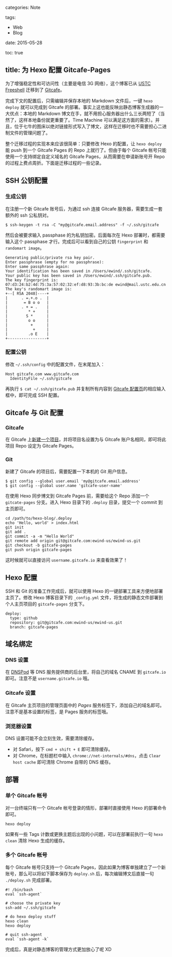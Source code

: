 categories: Note

tags:

- Web
- Blog

date: 2015-05-28

toc: true

title: 为 Hexo 配置 Gitcafe-Pages
---

为了增强稳定性和可访问性（主要是电信 3G 网络），这个博客已从 [USTC Freeshell](https://freeshell.ustc.edu.cn/) 迁移到了 [Gitcafe](https://gitcafe.com/)。

完成下文的配置后，只需编辑并保存本地的 Markdown 文件后，一键 `hexo deploy` 就可以完成到 Gitcafe 的部署。<!--more-->事实上这也能反映出静态博客生成器的一大优点：本地的 Markdown 博文在手，就不用担心服务器出什么三长两短了（当然了，这样本地备份就更重要了。Time Machine 可以满足这方面的需求）。并且，位于七牛的图床以绝对链接形式写入了博文，这样在迁移时也不需要担心二进制文件的管理问题了。

整个迁移过程的实现本来应该很简单：只要修改 Hexo 的配置，让 `hexo deploy` 能 push 到一个 Gitcafe Pages 的 Repo 上就行了。但由于每个 Gitcafe 帐号只能使用一个支持绑定自定义域名的 Gitcafe Pages，从而需要在申请新账号开 Repo 的过程上费点周折。下面是迁移过程的一些记录。

## SSH 公钥配置

### 生成公钥
在注册一个新 Gitcafe 账号后，为通过 ssh 连接 Gitcafe 服务器，需要生成一套额外的 ssh 公私钥对。

``` text
$ ssh-keygen -t rsa -C "my@gitcafe.email.address" -f ~/.ssh/gitcafe
```

然后会被要求输入 passphase 的为私钥加密。后面每次在 Hexo 部署时，都需要输入这个 passphase 才行。完成后可以看到自己的公钥 `fingerprint` 和 `randomart image`。

``` text
Generating public/private rsa key pair.
Enter passphrase (empty for no passphrase): 
Enter same passphrase again: 
Your identification has been saved in /Users/ewind/.ssh/gitcafe.
Your public key has been saved in /Users/ewind/.ssh/gitcafe.pub.
The key fingerprint is:
07:d3:24:b2:4d:75:3a:57:02:32:ef:d8:93:3b:bc:de ewind@mail.ustc.edu.cn
The key's randomart image is:
+--[ RSA 2048]----+
|      . =.+.o .  |
|       = B o o   |
|      . + = .    |
|         * +     |
|        S *      |
|         o o     |
|          +      |
|           +     |
|         .o E    |
+-----------------+
```

### 配置公钥
修改 `~/.ssh/config` 中的配置文件，在末尾加入：

```
Host gitcafe.com www.gitcafe.com
  IdentityFile ~/.ssh/gitcafe
```

再执行 `$ cat ~/.ssh/gitcafe.pub` 并复制所有内容到 [Gitcafe 配置页](https://gitcafe.com/account/public_keys/new)的相应输入框中，即可完成 SSH 配置。


## Gitcafe 与 Git 配置

### Gitcafe
在 Gitcafe 上[新建一个项目](https://gitcafe.com/projects/new)，并将项目名设置为与 Gitcafe 账户名相同，即可将此项目 Repo 设定为 Gitcafe Pages。

### Git
新建了 Gitcafe 的项目后，需要配置一下本机的 Git 用户信息。

``` text
$ git config --global user.email 'my@gitcafe.email.address'
$ git config --global user.name 'gitcafe-user-name'
```

在使用 Hexo 同步博文到 Gitcafe Pages 前，需要给这个 Repo 添加一个 `gitcate-pages` 分支。进入 Hexo 目录下的 `.deploy` 目录，提交一个 commit 到主页即可。

``` text
cd /path/to/hexo-blog/.deploy
echo 'Hello, world' > index.html
git init
git add .
git commit -a -m "Hello World"
git remote add origin git@gitcafe.com:ewind-us/ewind-us.git
git checkout -b gitcafe-pages
git push origin gitcafe-pages
```

这时候就可以直接访问 `username.gitcafe.io` 来查看效果了！


## Hexo 配置
SSH 和 Git 的准备工作完成后，就可以使用 Hexo 的一键部署工具来方便地部署主页了。修改 Hexo 博客目录下的 `_config.yml` 文件，将生成的静态文件部署到个人主页项目的 `gitcafe-pages` 分支下。

``` text
deploy:
  type: github
  repository: git@gitcafe.com:ewind-us/ewind-us.git
  branch: gitcafe-pages
```


## 域名绑定

### DNS 设置
在 [DNSPod](http://dnspod.cn) 等 DNS 服务提供商的后台里，将自己的域名 CNAME 到 `gitcafe.io` 即可。注意不是 `username.gitcafe.io` 哦。

### Gitcafe 设置
在 Gitcafe 主页项目的管理页面中的 *Pages* 服务标签下，添加自己的域名即可。注意不是基本设置的标签，是 Pages 服务的标签哦。

### 浏览器设置
DNS 设置可能不会立刻生效，需要清除缓存。

* 对 Safari，按下 `cmd + shift + E` 即可清除缓存。
* 对 Chrome，在标题栏中输入 `chrome://net-internals/#dns`，点击 `Clear host cache` 即可清除 Chrome 自带的 DNS 缓存。


## 部署

### 单个 Gitcafe 帐号
对一台终端只有一个 Gitcafe 帐号登录的情形，部署时直接使用 Hexo 的部署命令即可。

``` text
hexo deploy
```

如果有一些 Tags 计数或更换主题后出现的小问题，可以在部署前执行一句 `hexo clean` 清除 Hexo 生成的缓存。

### 多个 Gitcafe 帐号
每个 Gitcafe 帐号只支持一个 Gitcafe Pages，因此如果为博客单独建立了一个新账号，那么可以将如下脚本保存为 `deploy.sh` 后，每次编辑博文后直接一句 `./deploy.sh` 完成部署。

``` text
#! /bin/bash
eval `ssh-agent`

# choose the private key
ssh-add ~/.ssh/gitcafe

# do hexo deploy stuff
hexo clean
hexo deploy

# quit ssh-agent
eval `ssh-agent -k`
```

完成后，真是对静态博客的管理方式更加放心了呢 XD
